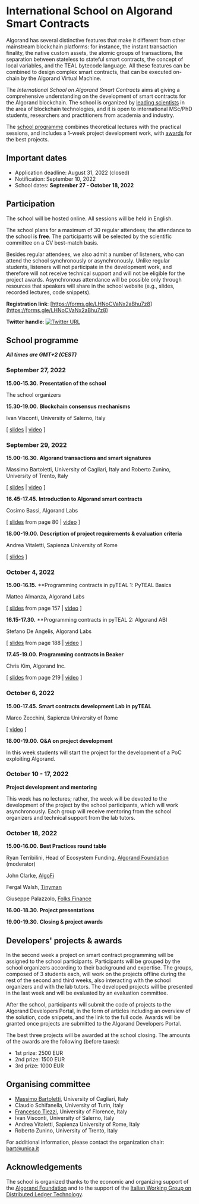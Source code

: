 # International School on Algorand Smart Contracts

Algorand has several distinctive features that make it different from other mainstream blockchain platforms: for instance, the instant transaction finality, the native custom assets, the atomic groups of transactions, the separation between stateless to stateful smart contracts, the concept of local variables, and the TEAL bytecode language. 
All these features can be combined to design complex smart contracts, that can be executed on-chain by the Algorand Virtual Machine. 

The *International School on Algorand Smart Contracts* aims at giving a comprehensive understanding on the development of smart contracts for the Algorand blockchain. The school is organized by [leading scientists](#organising-committee) in the area of blockchain technologies, and it is open to international MSc/PhD students, researchers and practitioners from academia and industry. 

The [school programme](#school-programme) combines theoretical lectures with the practical sessions, and includes a 1-week project development work, with [awards](#developers-projects--awards) for the best projects.

## Important dates

* Application deadline: August 31, 2022 (closed)
* Notification: September 10, 2022
* School dates: **September 27 - October 18, 2022**

## Participation

The school will be hosted online. All sessions will be held in English.

The school plans for a maximum of 30 regular attendees; the attendance to the school is **free**. 
The participants will be selected by the scientific committee on a CV best-match basis.

Besides regular attendees, we also admit a number of listeners, who can attend the school synchronously or asynchronously. Unlike regular students, listeners will not participate in the development work, and therefore will not receive technical support and will not be eligible for the project awards.
Asynchronous attendance will be possible only through resources that speakers will share in the school website
(e.g., slides, recorded lectures, code snippets).


**Registration link**: [https://forms.gle/LHNoCVaNx2aBhu7z8](https://forms.gle/LHNoCVaNx2aBhu7z8)

**Twitter handle**: [![Twitter URL](https://img.shields.io/twitter/url/https/twitter.com/AlgorandSchool.svg?style=social&label=Follow%20%40AlgorandSchool)](https://twitter.com/AlgorandSchool)

## School programme

***All times are GMT+2 (CEST)***

### September 27, 2022 

**15.00-15.30.**
**Presentation of the school**

The school organizers

**15.30-19.00.**
**Blockchain consensus mechanisms**

Ivan Visconti, University of Salerno, Italy

[ [slides](slides/ViscontiConsensus.pdf) | [video](https://www.youtube.com/watch?v=PJPJsMkTjec&t=17s) ]

### September 29, 2022

**15.00-16.30.**
**Algorand transactions and smart signatures**

Massimo Bartoletti, University of Cagliari, Italy 
and 
Roberto Zunino, University of Trento, Italy

\[ [slides](slides/BartolettiZuninoTransactions.pdf) | [video](https://youtu.be/iFsIUdGuzoo) \]

**16.45-17.45.**
**Introduction to Algorand smart contracts**

Cosimo Bassi, Algorand Labs

\[ [slides](https://github.com/cusma/algorand-school/blob/main/algorand-school-english.pdf) from page 80 | [video](https://youtu.be/fTAPLiPcj28) \]

**18.00-19.00.**
**Description of project requirements & evaluation criteria**

Andrea Vitaletti, Sapienza University of Rome

\[ [slides](slides/VitalettiProjects.pdf) \]

### October 4, 2022

**15.00-16.15.**
**Programming contracts in pyTEAL 1: PyTEAL Basics

Matteo Almanza, Algorand Labs

\[ [slides](https://github.com/cusma/algorand-school/blob/main/algorand-school-english.pdf) from page 157 | [video](https://youtu.be/zXDqJHK_Bqs) \]

**16.15-17.30.**
**Programming contracts in pyTEAL 2: Algorand ABI

Stefano De Angelis, Algorand Labs

\[ [slides](https://github.com/cusma/algorand-school/blob/main/algorand-school-english.pdf) from page 188 | [video](https://youtu.be/USLcyfVD_ws) \]

**17.45-19.00.**
**Programming contracts in Beaker**

Chris Kim, Algorand Inc.

\[ [slides](https://github.com/cusma/algorand-school/blob/main/algorand-school-english.pdf) from page 219 | [video](https://youtu.be/031VvOxvuxY) \]

### October 6, 2022

**15.00-17.45.**
**Smart contracts development Lab in pyTEAL**

Marco Zecchini, Sapienza University of Rome

\[ [video](https://youtu.be/UEVUM8f6sro) \]

**18.00-19.00.**
**Q&A on project development**

In this week students will start the project for the development of a PoC exploiting Algorand.

### October 10 - 17, 2022

**Project development and mentoring**

This week has no lectures; rather, the week will be devoted to the development of the project by the school participants, which will work asynchronously. Each group will receive mentoring from the school organizers and technical support from the lab tutors.

### October 18, 2022

**15.00-16.00.**
**Best Practices round table**

Ryan Terribilini, Head of Ecosystem Funding, [Algorand Foundation](https://algorand.foundation/) (moderator)

John Clarke, [AlgoFi](https://www.algofi.org/)

Fergal Walsh, [Tinyman](https://tinyman.org/)

Giuseppe Palazzolo, [Folks Finance](https://folks.finance/)

**16.00-18.30.**
**Project presentations**

**19.00-19.30.**
**Closing & project awards**

## Developers' projects & awards

In the second week a project on smart contract programming will be assigned to the school participants. Participants will be grouped by the school organizers according to their background and expertise. The groups, composed of 3 students each, will work on the projects offline during the rest of the second and third weeks, also interacting with the school organizers and with the lab tutors. The developed projects will be presented in the last week and will be evaluated by an evaluation committee. 

After the school, participants will submit the code of projects to the Algorand Developers Portal, in the form of articles including an overview of the solution, code snippets, and the link to the full code. Awards will be granted once projects are submitted to the Algorand Developers Portal.

The best three projects will be awarded at the school closing. The amounts of the awards are the following (before taxes):
- 1st prize: 2500 EUR
- 2nd prize: 1500 EUR
- 3rd prize: 1000 EUR


## Organising committee

* [Massimo Bartoletti](https://blockchain.unica.it/), University of Cagliari, Italy
* Claudio Schifanella, University of Turin, Italy
* [Francesco Tiezzi](http://www.disia.unifi.it/tiezzi), University of Florence, Italy
* Ivan Visconti, University of Salerno, Italy
* Andrea Vitaletti, Sapienza University of Rome, Italy
* Roberto Zunino, University of Trento, Italy

For additional information, please contact the organization chair: bart@unica.it

## Acknowledgements

The school is organized thanks to the economic and organizing support of the [Algorand Foundation](https://algorand.foundation/) and to the support of the [Italian Working Group on Distributed Ledger Technology](https://dltgroup.dmi.unipg.it/index.php).
